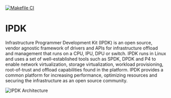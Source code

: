 [![Makefile CI](https://github.com/ipdk-io/ipdk/actions/workflows/makefile.yml/badge.svg)](https://github.com/ipdk-io/ipdk/actions/workflows/makefile.yml)

# IPDK
Infrastructure Programmer Development Kit (IPDK) is an open source, vendor
agnostic framework of drivers and APIs for infrastructure offload and
management that runs on a CPU, IPU, DPU or switch. IPDK runs in Linux and uses
a set of well-established tools such as SPDK, DPDK and P4 to enable network
virtualization, storage virtualization, workload provisioning, root-of-trust
and offload capabilities found in the platform. IPDK provides a common platform
for increasing performance, optimizing resources and securing the
infrastructure as an open source community.

![IPDK Architecture](https://github.com/ipdk-io/ipdk-io.github.io/blob/main/img/ipdk-icons-white.png)
